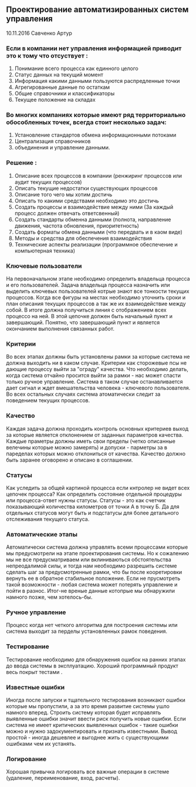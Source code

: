 
## Проектирование автоматизированных систем управления
10.11.2016 
Савченко Артур


### Если в компании нет управления информацией приводит это к тому что отсуствует :

1. Понимание всего процесса как единного целого
2. Статус данных на текущий момент
3. Информация какими данными пользуются распредленные точки
4. Агрегированные данные по остаткам 
5. Общие справочники и классификаторы
6. Текущее положение на складах 

### Во многих компаниях которые имеют ряд территориально обособленных точек, всегда стоит несколько задач:  
1. Установление стандартов обмена информационными потоками
2. Централизация справочников
3. объединения и управление данными. 

### Решение :
1. Описание всех процессов в компании (ренжиринг процессов или аудит текущих процессов)
2. Описать текущие недостатки существующих процессов 
2. Описание того чего мы хотим достичь 
3. Описать то какими средствами необходимо это достичь 
3. Создать процессы и взаимодействие между ними (За каждый процесс должен отвечать ответсвенный) 
4. Создать стандарты обменна данными (полнота, направление движения, частота обновления, приоритетность) 
5. Создать форматы обмена данными (что передвать и в каом виде)  
6. Методы и средства для обеспечения взаимодействия  
7. Технические аспекты реализации (программное обеспечение и компьютерная техника)  

### Ключевые пользователи
На первоначальном этапе необходимо определить владельца процесса и его пользователей.
Задача владельца процесса назначить или выделить ключевых пользователей котрые знают все тонкости текущих процессов.
Когда все фигуры на местах необходимо уточнить сроки и план описания текущих процессов а так же их взаимодействие между собой. В итоге должна получиться линия с отображением всех процессо на ней. В этой цепочке должен быть начальный пункт и завершающий. Понятно, что завершающий пункт и является окончанием выполнения связанных работ. 

### Критерии
Во всех этапах должны быть установлены рамки за которые система не должна выходить ни в каком случае. Критерии как сторожевые псы не дающие процессу выйти за "ограду" качества. Что необходимо делать, когда система отчайно просится выйти за рамки - нас может спасти только ручное управление. Система в таком случае останавливается дает сигнал и ждет вмешательства человека - ключевого пользователя. Во всех остальных случаях система атоматически следит за поведением текущих процессов.

### Качество
Каждая задача должна проходить контроль основных критериев выход за которые является отклонением от заданных параметров качества. Каждые праметры должны иметь свои пределы (четко описанные велечины которые можно замерять) и допуски - парметры за в паределах которых можно отклониться от качества. Качество должно быть заранее оговорено и описано в соглашении.  

### Статусы
Как уследить за общей картиной процесса если кнтролер не видет всех цепочек процесса? Как определить состояние отдельной процедуры или процесса-ответ нужны статусы. Статусы - это как счетчик показывающий количества километров от точки А в точку Б. Да для отдельных статусов могут быть и подстатусы для более детального отслеживания текущего статуса.

### Автоматические этапы
Автоматически система должна управлять всеми процессами которые мы предусмотрели на этапе проектирования системы. Но к сожалению мы не все предусматриваем или вклиниваються обстоятельства непреодалимой силы, и тогда нам необходимо разрешить системе сделать шаг за предусмотренные рамки, что бы после кооретировки вернуть ее в обратное стабильное положение. Если не прусмотреть такой возможности - любая система может потерять управление и пойти в разнос. Итог-не вреные данные котопрые мы обнаружили намного позже, чем хотелось-бы.

### Ручное управление
Процесс когда нет четкого алгоритма для построения системы или система выходит за перделы установленных рамок поведения.

### Тестирование
Тестирование необходимо для обнаружения ошибок на ранних этапах до ввода системы в эксплуатацию. Хороший программный продукт весь покрыт тестами .

### Известные ошибки
Иногда после запуски и тщательного тестирования возникают ошибки которые мы пропустили, а за это время развитие системы ушло намного вперед. Строить систему которая будет исправлять выявленные ошибки значит ввести риск получить новые ошибки. Если система не имеет критических выявленных ошибок - такие ошибки можно и нужно задокументировать и признать известными. Вывод простой - иногда дешевлее и выгоднее жить с существующими ошибками чем их устанять.

### Логирование
Хорошая привычка логировать все важные операции в системе (удаление, переименование, вход, расчеты).
